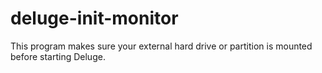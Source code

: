 deluge-init-monitor
===================

This program makes sure your external hard drive or partition is mounted before starting Deluge.
